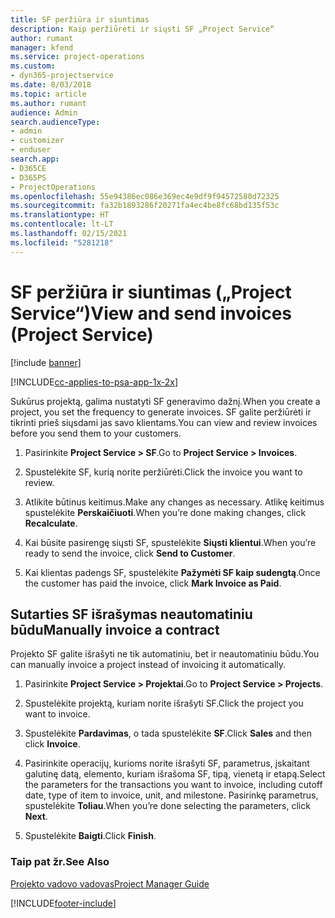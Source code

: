 ```yaml
---
title: SF peržiūra ir siuntimas
description: Kaip peržiūrėti ir siųsti SF „Project Service“
author: rumant
manager: kfend
ms.service: project-operations
ms.custom:
- dyn365-projectservice
ms.date: 8/03/2018
ms.topic: article
ms.author: rumant
audience: Admin
search.audienceType:
- admin
- customizer
- enduser
search.app:
- D365CE
- D365PS
- ProjectOperations
ms.openlocfilehash: 55e94386ec086e369ec4e9df9f94572580d72325
ms.sourcegitcommit: fa32b1893286f20271fa4ec4be8fc68bd135f53c
ms.translationtype: HT
ms.contentlocale: lt-LT
ms.lasthandoff: 02/15/2021
ms.locfileid: "5281218"
---
```

# <a name="view-and-send-invoices-project-service"></a><span data-ttu-id="47cb6-103">SF peržiūra ir siuntimas („Project Service“)</span><span class="sxs-lookup"><span data-stu-id="47cb6-103">View and send invoices (Project Service)</span></span>

[!include [banner](../includes/psa-now-project-operations.md)]

[!INCLUDE[cc-applies-to-psa-app-1x-2x](../includes/cc-applies-to-psa-app-1x-2x.md)]

<span data-ttu-id="47cb6-104">Sukūrus projektą, galima nustatyti SF generavimo dažnį.</span><span class="sxs-lookup"><span data-stu-id="47cb6-104">When you create a project, you set the frequency to generate invoices.</span></span> <span data-ttu-id="47cb6-105">SF galite peržiūrėti ir tikrinti prieš siųsdami jas savo klientams.</span><span class="sxs-lookup"><span data-stu-id="47cb6-105">You can view and review invoices before you send them to your customers.</span></span>  
  
1.  <span data-ttu-id="47cb6-106">Pasirinkite **Project Service > SF**.</span><span class="sxs-lookup"><span data-stu-id="47cb6-106">Go to **Project Service > Invoices**.</span></span>  
  
2.  <span data-ttu-id="47cb6-107">Spustelėkite SF, kurią norite peržiūrėti.</span><span class="sxs-lookup"><span data-stu-id="47cb6-107">Click the invoice you want to review.</span></span>  
  
3.  <span data-ttu-id="47cb6-108">Atlikite būtinus keitimus.</span><span class="sxs-lookup"><span data-stu-id="47cb6-108">Make any changes as necessary.</span></span> <span data-ttu-id="47cb6-109">Atlikę keitimus spustelėkite **Perskaičiuoti**.</span><span class="sxs-lookup"><span data-stu-id="47cb6-109">When you’re done making changes, click **Recalculate**.</span></span>  
  
4.  <span data-ttu-id="47cb6-110">Kai būsite pasirengę siųsti SF, spustelėkite **Siųsti klientui**.</span><span class="sxs-lookup"><span data-stu-id="47cb6-110">When you’re ready to send the invoice, click **Send to Customer**.</span></span>  
  
5.  <span data-ttu-id="47cb6-111">Kai klientas padengs SF, spustelėkite **Pažymėti SF kaip sudengtą**.</span><span class="sxs-lookup"><span data-stu-id="47cb6-111">Once the customer has paid the invoice, click **Mark Invoice as Paid**.</span></span>  
  
## <a name="manually-invoice-a-contract"></a><span data-ttu-id="47cb6-112">Sutarties SF išrašymas neautomatiniu būdu</span><span class="sxs-lookup"><span data-stu-id="47cb6-112">Manually invoice a contract</span></span>  
 <span data-ttu-id="47cb6-113">Projekto SF galite išrašyti ne tik automatiniu, bet ir neautomatiniu būdu.</span><span class="sxs-lookup"><span data-stu-id="47cb6-113">You can manually invoice a project instead of invoicing it automatically.</span></span>  
  
1.  <span data-ttu-id="47cb6-114">Pasirinkite **Project Service > Projektai**.</span><span class="sxs-lookup"><span data-stu-id="47cb6-114">Go to **Project Service > Projects**.</span></span>  
  
2.  <span data-ttu-id="47cb6-115">Spustelėkite projektą, kuriam norite išrašyti SF.</span><span class="sxs-lookup"><span data-stu-id="47cb6-115">Click the project you want to invoice.</span></span>  
  
3.  <span data-ttu-id="47cb6-116">Spustelėkite **Pardavimas**, o tada spustelėkite **SF**.</span><span class="sxs-lookup"><span data-stu-id="47cb6-116">Click **Sales** and then click **Invoice**.</span></span>  
  
4.  <span data-ttu-id="47cb6-117">Pasirinkite operacijų, kurioms norite išrašyti SF, parametrus, įskaitant galutinę datą, elemento, kuriam išrašoma SF, tipą, vienetą ir etapą.</span><span class="sxs-lookup"><span data-stu-id="47cb6-117">Select the parameters for the transactions you want to invoice, including cutoff date, type of item to invoice, unit, and milestone.</span></span> <span data-ttu-id="47cb6-118">Pasirinkę parametrus, spustelėkite **Toliau**.</span><span class="sxs-lookup"><span data-stu-id="47cb6-118">When you’re done selecting the parameters, click **Next**.</span></span>  
  
5.  <span data-ttu-id="47cb6-119">Spustelėkite **Baigti**.</span><span class="sxs-lookup"><span data-stu-id="47cb6-119">Click **Finish**.</span></span>  
  
### <a name="see-also"></a><span data-ttu-id="47cb6-120">Taip pat žr.</span><span class="sxs-lookup"><span data-stu-id="47cb6-120">See Also</span></span>  
 [<span data-ttu-id="47cb6-121">Projekto vadovo vadovas</span><span class="sxs-lookup"><span data-stu-id="47cb6-121">Project Manager Guide</span></span>](../psa/project-manager-guide.md)


[!INCLUDE[footer-include](../includes/footer-banner.md)]